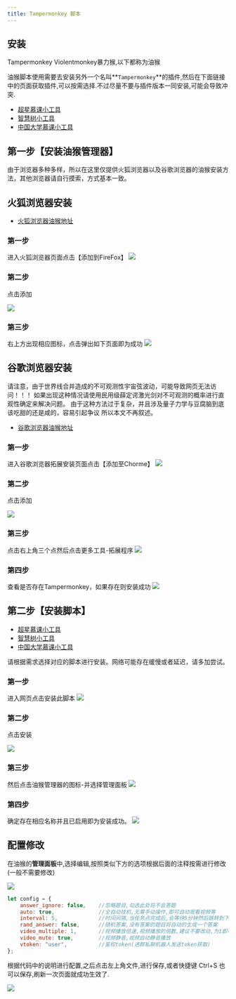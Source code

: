 ```yaml
---
title: Tampermonkey 脚本
---
```


## 安装
Tampermonkey Violentmonkey暴力猴,以下都称为油猴

油猴脚本使用需要去安装另外一个名叫**`Tampermonkey`**的插件,然后在下面链接中的页面获取插件,可以按需选择.不过尽量不要与插件版本一同安装,可能会导致冲突.

- [超星慕课小工具](https://greasyfork.org/zh-CN/scripts/376190-%E8%B6%85%E6%98%9F%E6%85%95%E8%AF%BE%E5%B0%8F%E5%B7%A5%E5%85%B7)
- [智慧树小工具](https://greasyfork.org/zh-CN/scripts/382037-%E6%99%BA%E6%85%A7%E6%A0%91%E5%B0%8F%E5%B7%A5%E5%85%B7)
- [中国大学慕课小工具](https://greasyfork.org/zh-CN/scripts/398719-%E4%B8%AD%E5%9B%BD%E5%A4%A7%E5%AD%A6%E6%85%95%E8%AF%BE%E5%B0%8F%E5%B7%A5%E5%85%B7)

## 第一步【安装油猴管理器】

由于浏览器多种多样，所以在这里仅提供火狐浏览器以及谷歌浏览器的油猴安装方法，其他浏览器请自行摸索，方式基本一致。

## 火狐浏览器安装

- [火狐浏览器油猴地址](https://addons.mozilla.org/zh-CN/firefox/addon/tampermonkey/)

### 第一步
进入火狐浏览器页面点击【添加到FireFox】
![](/img/tamperpage.jpg)
### 第二步
点击添加

![](/img/tamperadd.jpg)
### 第三步
右上方出现相应图标，点击弹出如下页面即为成功
![](/img/tampersuccess.jpg)

## 谷歌浏览器安装
请注意，由于世界线合并造成的不可观测性宇宙弦波动，可能导致网页无法访问！！！
如果出现这种情况请使用民用级薛定谔激光剑对不可观测的概率进行直观性确定来解决问题。
由于这种方法过于复杂，并且涉及量子力学与豆腐脑到底该吃甜的还是咸的，容易引起争议
所以本文不再叙述。
- [谷歌浏览器油猴地址](https://chrome.google.com/webstore/detail/tampermonkey/dhdgffkkebhmkfjojejmpbldmpobfkfo)

### 第一步
进入谷歌浏览器拓展安装页面点击【添加至Chorme】
![](/img/chormepage.jpg)
### 第二步
点击添加

![](/img/chormeadd.jpg)
### 第三步
点击右上角三个点然后点击更多工具-拓展程序
![](/img/chormecheck.jpg)
### 第四步
查看是否存在Tampermonkey，如果存在则安装成功
![](/img/chormescucess.jpg)

## 第二步【安装脚本】
- [超星慕课小工具](https://greasyfork.org/zh-CN/scripts/376190-%E8%B6%85%E6%98%9F%E6%85%95%E8%AF%BE%E5%B0%8F%E5%B7%A5%E5%85%B7)
- [智慧树小工具](https://greasyfork.org/zh-CN/scripts/382037-%E6%99%BA%E6%85%A7%E6%A0%91%E5%B0%8F%E5%B7%A5%E5%85%B7)
- [中国大学慕课小工具](https://greasyfork.org/zh-CN/scripts/398719-%E4%B8%AD%E5%9B%BD%E5%A4%A7%E5%AD%A6%E6%85%95%E8%AF%BE%E5%B0%8F%E5%B7%A5%E5%85%B7)


请根据需求选择对应的脚本进行安装。网络可能存在缓慢或者延迟，请多加尝试。
### 第一步
进入网页点击安装此脚本
![](/img/gfpage.jpg)
### 第二步
点击安装

![](/img/gfadd.jpg)
### 第三步
然后点击油猴管理器的图标-并选择管理面板
![](/img/gfcheck.jpg)
### 第四步
确定存在相应名称并且已启用即为安装成功。
![](/img/gfsuccess.jpg)

## 配置修改

在油猴的**管理面板**中,选择编辑,按照类似下方的选项根据后面的注释按需进行修改(一般不需要修改)

![](/img/5.webp)

```js
let config = {
    answer_ignore: false,    //忽略题目,勾选此处将不会答题
    auto: true,              //全自动挂机,无需手动操作,即可自动观看视频等
    interval: 5,             //时间间隔,当任务点完成后,会等待5分钟然后跳转到下一个任务点
    rand_answer: false,      //随机答案,没有答案的题目将自动的生成一个答案
    video_multiple: 1,       //视频播放倍速,视频播放的倍数,建议不要改动,为1即可,这是危险的功能
    video_mute: true,        //视频静音,视频自动静音播放
    vtoken: "user",          //鉴权token(进群私聊机器人发送token获取)
};
```
根据代码中的说明进行配置,之后点击左上角文件,进行保存,或者快捷键 Ctrl+S 也可以保存,刷新一次页面就成功生效了.

![](/img/6.webp)
